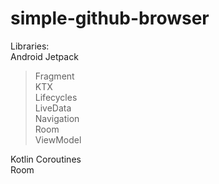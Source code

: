# simple-github-browser  
  
Libraries:  
Android Jetpack  
>Fragment  
>KTX  
>Lifecycles  
>LiveData  
>Navigation  
>Room  
>ViewModel  
  
Kotlin Coroutines  
Room  